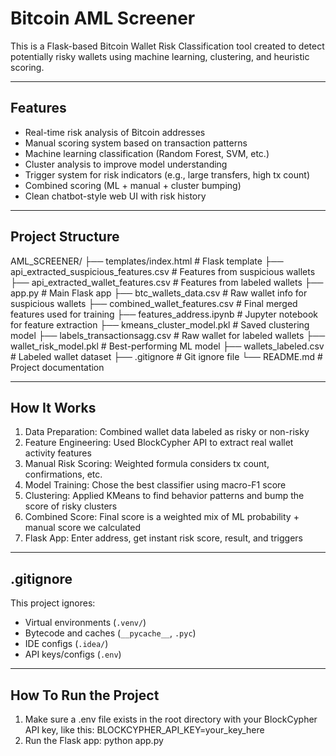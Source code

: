 # Bitcoin AML Screener

This is a Flask-based Bitcoin Wallet Risk Classification tool created to detect potentially risky wallets using machine learning, clustering, and heuristic scoring.

---

## Features

- Real-time risk analysis of Bitcoin addresses
- Manual scoring system based on transaction patterns
- Machine learning classification (Random Forest, SVM, etc.)
- Cluster analysis to improve model understanding
- Trigger system for risk indicators (e.g., large transfers, high tx count)
- Combined scoring (ML + manual + cluster bumping)
- Clean chatbot-style web UI with risk history

---

## Project Structure

AML_SCREENER/
├── templates/index.html # Flask template
├── api_extracted_suspicious_features.csv # Features from suspicious wallets
├── api_extracted_wallet_features.csv # Features from labeled wallets
├── app.py # Main Flask app
├── btc_wallets_data.csv # Raw wallet info for suspicious wallets
├── combined_wallet_features.csv # Final merged features used for training
├── features_address.ipynb # Jupyter notebook for feature extraction
├── kmeans_cluster_model.pkl # Saved clustering model
├── labels_transactionsagg.csv # Raw wallet for labeled wallets
├── wallet_risk_model.pkl # Best-performing ML model
├── wallets_labeled.csv # Labeled wallet dataset
├── .gitignore # Git ignore file
└── README.md # Project documentation

---

## How It Works

1. Data Preparation: Combined wallet data labeled as risky or non-risky
2. Feature Engineering: Used BlockCypher API to extract real wallet activity features
3. Manual Risk Scoring: Weighted formula considers tx count, confirmations, etc.
4. Model Training: Chose the best classifier using macro-F1 score
5. Clustering: Applied KMeans to find behavior patterns and bump the score of risky clusters
6. Combined Score: Final score is a weighted mix of ML probability + manual score we calculated
7. Flask App: Enter address, get instant risk score, result, and triggers

---

## .gitignore

This project ignores:

- Virtual environments (`.venv/`)
- Bytecode and caches (`__pycache__`, `.pyc`)
- IDE configs (`.idea/`)
- API keys/configs (`.env`)

---

## How To Run the Project

1. Make sure a .env file exists in the root directory with your BlockCypher API key, like this:
   BLOCKCYPHER_API_KEY=your_key_here
2. Run the Flask app:
   python app.py
